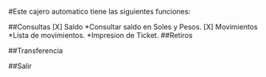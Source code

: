#Este cajero automatico tiene las siguientes funciones:

##Consultas
    [X] Saldo
        *Consultar saldo en Soles y Pesos.
    [X] Movimientos
        *Lista de movimientos.
        *Impresion de Ticket.
##Retiros

##Transferencia

##Salir